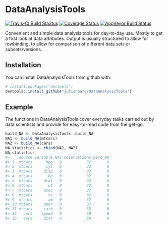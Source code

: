 
<!-- README.md is generated from README.Rmd. Please edit that file -->
DataAnalysisTools
=================

[![Travis-CI Build Sta3tus](https://travis-ci.org/julianbarg/DataAnalysisTools.png?branch=master)](https://travis-ci.org/julianbarg/DataAnalysisTools) [![Coverage Status](https://coveralls.io/repos/github/julianbarg/DataAnalysisTools/badge.svg?branch=master&service=github)](https://coveralls.io/github/julianbarg/DataAnalysisTools?branch=master) [![AppVeyor Build Status](https://ci.appveyor.com/api/projects/status/github/julianbarg/DataAnalysisTools?branch=master&svg=true)](https://ci.appveyor.com/project/julianbarg/DataAnalysisTools)

Convenient and simple data analysis tools for day-to-day use. Mostly to get a first look at data attributes. Output is usually structured to allow for rowbinding, to allow for comparison of different data sets or subsets/versions.

Installation
------------

You can install DataAnalysisTools from github with:

``` r
# install.packages("devtools")
devtools::install_github("julianbarg/DataAnalysisTools")
```

Example
-------

The functions in DataAnalysisTools cover everyday tasks carried out by data scientists and provide for easy-to-read code from the get-go.

``` r
build_NA <- DataAnalysisTools::build_NA
NA1 <- build_NA(mtcars)
NA2 <- build_NA(cars)
NA_statistics <- rbind(NA1, NA2)
NA_statistics
#>    source variable NAs observations perc_NA
#> 1  mtcars      mpg   0           32       0
#> 2  mtcars      cyl   0           32       0
#> 3  mtcars     disp   0           32       0
#> 4  mtcars       hp   0           32       0
#> 5  mtcars     drat   0           32       0
#> 6  mtcars       wt   0           32       0
#> 7  mtcars     qsec   0           32       0
#> 8  mtcars       vs   0           32       0
#> 9  mtcars       am   0           32       0
#> 10 mtcars     gear   0           32       0
#> 11 mtcars     carb   0           32       0
#> 12   cars    speed   0           50       0
#> 13   cars     dist   0           50       0
```
